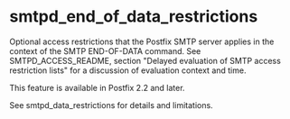 # smtpd_end_of_data_restrictions 

 Optional access restrictions that the Postfix SMTP server
applies in the context of the SMTP END-OF-DATA command.
See SMTPD_ACCESS_README, section "Delayed evaluation of SMTP access
restriction lists" for a discussion of evaluation context and time.


 This feature is available in Postfix 2.2 and later. 

 See smtpd_data_restrictions for details and limitations. 


